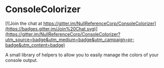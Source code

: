# ConsoleColorizer

[![Join the chat at https://gitter.im/NullReferenceCorp/ConsoleColorizer](https://badges.gitter.im/Join%20Chat.svg)](https://gitter.im/NullReferenceCorp/ConsoleColorizer?utm_source=badge&utm_medium=badge&utm_campaign=pr-badge&utm_content=badge)


A small library of helpers to allow you to easily manage the colors of your console output.
